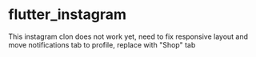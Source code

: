 # flutter_instagram
This instagram clon does not work yet, need to fix responsive layout and move notifications tab to profile, replace with "Shop" tab
